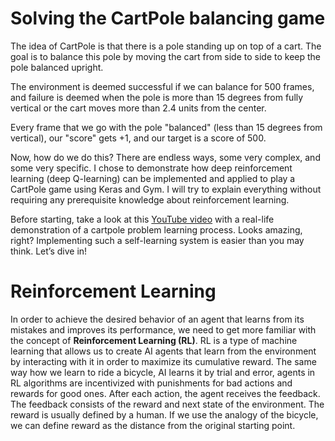 # Solving the CartPole balancing game

The idea of CartPole is that there is a pole standing up on top of a cart. The goal is to balance this pole by moving the cart from side to side to keep the pole balanced upright.

The environment is deemed successful if we can balance for 500 frames, and failure is deemed when the pole is more than 15 degrees from fully vertical or the cart moves more than 2.4 units from the center.

Every frame that we go with the pole "balanced" (less than 15 degrees from vertical), our "score" gets +1, and our target is a score of 500.

Now, how do we do this? There are endless ways, some very complex, and some very specific. I chose to demonstrate how deep reinforcement learning (deep Q-learning) can be implemented and applied to play a CartPole game using Keras and Gym. I will try to explain everything without requiring any prerequisite knowledge about reinforcement learning.

Before starting, take a look at this [YouTube video](https://youtu.be/XiigTGKZfks) with a real-life demonstration of a cartpole problem learning process. Looks amazing, right? Implementing such a self-learning system is easier than you may think. Let’s dive in!

# Reinforcement Learning
In order to achieve the desired behavior of an agent that learns from its mistakes and improves its performance, we need to get more familiar with the concept of <b>Reinforcement Learning (RL)</b>.
RL is a type of machine learning that allows us to create AI agents that learn from the environment by interacting with it in order to maximize its cumulative reward. The same way how we learn to ride a bicycle, AI learns it by trial and error, agents in RL algorithms are incentivized with punishments for bad actions and rewards for good ones.
After each action, the agent receives the feedback. The feedback consists of the reward and next state of the environment. The reward is usually defined by a human. If we use the analogy of the bicycle, we can define reward as the distance from the original starting point.

